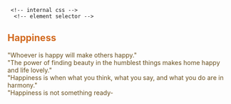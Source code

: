      <!-- internal css -->
      <!-- element selector -->

<!DOCTYPE html>
<html lang="en">
<head>
    <meta charset="UTF-8">
    <meta name="viewport" content="width=, initial-scale=1.0">
    <title>Document</title>
</head>
<style>
h2{
    color: chocolate;
}
p{
    color: rgb(104, 78, 28);
}
.para1{
    color: deeppink;
}
.para2{
    color: dimgray;
}
</style>
<body>
    <h2> Happiness </h2>
    <p>"Whoever is happy will make others happy." <br> "The power of finding beauty in the humblest things makes home happy and life lovely." <br> "Happiness is when what you think, what you say, and what you do are in harmony." <br> "Happiness is not something ready-
